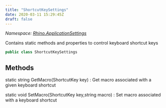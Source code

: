 ```yaml
---
title: "ShortcutKeySettings"
date: 2020-03-11 15:29:45Z
draft: false
---
```


*Namespace: [Rhino.ApplicationSettings](../)*

Contains static methods and properties to control keyboard shortcut keys
```cs
public class ShortcutKeySettings
```
## Methods

static string GetMacro(ShortcutKey key)
: Get macro associated with a given keyboard shortcut

static void SetMacro(ShortcutKey key,string macro)
: Set macro associated with a keyboard shortcut

